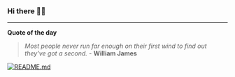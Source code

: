 ### Hi there 👋🏻


---

**Quote of the day**

> *Most people never run far enough on their first wind to find out they've got a second.* - **William James** 

[![README.md](https://github.com/marcolovazzano/marcolovazzano/actions/workflows/readme.yml/badge.svg?branch=main)](https://github.com/marcolovazzano/marcolovazzano/actions/workflows/readme.yml)
